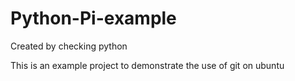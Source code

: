 # Python-Pi-example
Created by checking python

This is an example project to demonstrate the use of git on ubuntu
